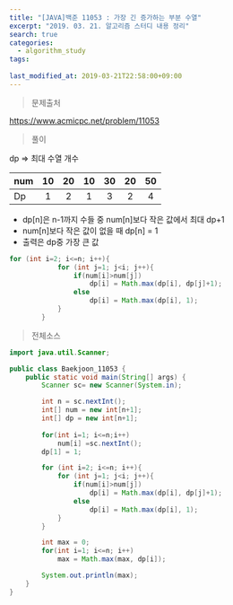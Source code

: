 ```yaml
---
title: "[JAVA]백준 11053 : 가장 긴 증가하는 부분 수열"
excerpt: "2019. 03. 21. 알고리즘 스터디 내용 정리"
search: true
categories: 
  - algorithm_study
tags: 
  
last_modified_at: 2019-03-21T22:58:00+09:00
---
```


>문제출처

https://www.acmicpc.net/problem/11053

> 풀이

dp => 최대 수열 개수

| num  |  10  |  20  |  10  |  30  |  20  |  50  |
| ---- | :--: | :--: | :--: | :--: | :--: | :--: |
| Dp   |  1   |  2   |  1   |  3   |  2   |  4   |

- dp[n]은 n-1까지 수들 중 num[n]보다 작은 값에서 최대 dp+1
- num[n]보다 작은 값이 없을 때 dp[n] = 1
- 출력은 dp중 가장 큰 값

```java
for (int i=2; i<=n; i++){
            for (int j=1; j<i; j++){
                if(num[i]>num[j])
                    dp[i] = Math.max(dp[i], dp[j]+1);
                else
                    dp[i] = Math.max(dp[i], 1);
            }
        }
```



> 전체소스

```java
import java.util.Scanner;

public class Baekjoon_11053 {
    public static void main(String[] args) {
        Scanner sc= new Scanner(System.in);

        int n = sc.nextInt();
        int[] num = new int[n+1];
        int[] dp = new int[n+1];
        
        for(int i=1; i<=n;i++)
            num[i] =sc.nextInt();
        dp[1] = 1;

        for (int i=2; i<=n; i++){
            for (int j=1; j<i; j++){
                if(num[i]>num[j])
                    dp[i] = Math.max(dp[i], dp[j]+1);
                else
                    dp[i] = Math.max(dp[i], 1);
            }
        }

        int max = 0;
        for(int i=1; i<=n; i++)
            max = Math.max(max, dp[i]);

        System.out.println(max);
    }
}
```





